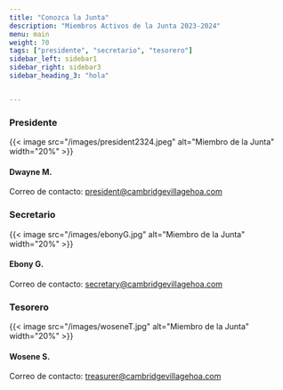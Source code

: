 ```yaml
---
title: "Conozca la Junta"
description: "Miembros Activos de la Junta 2023-2024"
menu: main
weight: 70
tags: ["presidente", "secretario", "tesorero"]
sidebar_left: sidebar1
sidebar_right: sidebar3
sidebar_heading_3: "hola"


---
```

### Presidente

{{< image src="/images/president2324.jpeg" alt="Miembro de la Junta" width="20%" >}}

#### Dwayne M.
Correo de contacto: <president@cambridgevillagehoa.com>

<!-- ### Vicepresidente
{{< image src="/images/placeholder-person.jpg" alt="Miembro de la Junta" width="10%" >}}

Correo de contacto: <vicepresident@cambridgevillagehoa.com> -->

### Secretario
{{< image src="/images/ebonyG.jpg" alt="Miembro de la Junta" width="20%" >}}

#### Ebony G.
Correo de contacto: <secretary@cambridgevillagehoa.com>

### Tesorero
{{< image src="/images/woseneT.jpg" alt="Miembro de la Junta" width="20%" >}}

#### Wosene S.
Correo de contacto: <treasurer@cambridgevillagehoa.com>

